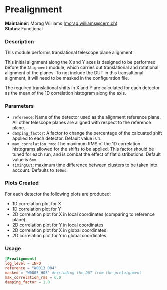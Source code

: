 # Prealignment
**Maintainer**: Morag Williams (<morag.williams@cern.ch>)   
**Status**: Functional   

### Description
This module performs translational telescope plane alignment.

This initial alignment along the X and Y axes is designed to be performed before the `Alignment` module, which carries out translational and rotational alignment of the planes. To not include the DUT in this transaltional alignment, it will need to be masked in the configuration file.

The required translational shifts in X and Y are calculated for each detector as the mean of the 1D correlation histogram along the axis.

### Parameters
* `reference`: Name of the detector used as the alignment reference plane. All other telescope planes are aligned with respect to the reference plane.
* `damping_factor`: A factor to change the percentage of the calcuated shift applied to each detector. Default value is `1`.
* `max_correlation_rms`: The maximum RMS of the 1D correlation histograms allowed for the shifts to be applied. This factor should be tuned for each run, and is combat the effect of flat distributions. Default value is `6mm`.
* `timingCut`: maximum time difference between clusters to be taken into account. Defaults to `100ns`.

### Plots Created
For each detector the following plots are produced:

* 1D correlation plot for X
* 1D correlation plot for Y
* 2D correlation plot for X in local coordinates (comparing to reference plane)
* 2D correlation plot for Y in local coordinates
* 2D correlation plot for X in global coordinates
* 2D correlation plot for Y in global coordinates

### Usage
```toml
[Prealignment]
log_level = INFO
reference = "W0013_D04"
masked = "W0005_H03" #excluding the DUT from the prelaignment
max_correlation_rms = 6.0
damping_factor = 1.0
```
